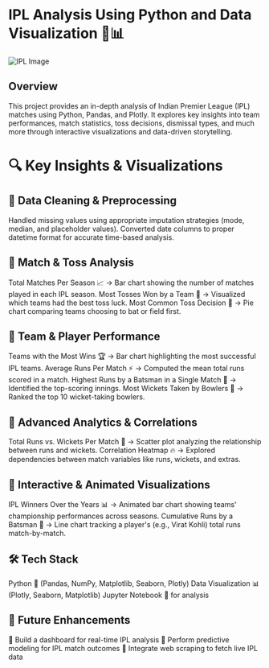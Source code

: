 # IPL Analysis Using Python and Data Visualization 🏏📊
![IPL Image](https://raw.githubusercontent.com/adnanalam8360/IPL-Data-Analysis/refs/heads/main/IPL%20img.avif)

## Overview
This project provides an in-depth analysis of Indian Premier League (IPL) matches using Python, Pandas, and Plotly. It explores key insights into team performances, match statistics, toss decisions, dismissal types, and much more through interactive visualizations and data-driven storytelling.

# 🔍 Key Insights & Visualizations
## 📌 Data Cleaning & Preprocessing
Handled missing values using appropriate imputation strategies (mode, median, and placeholder values).
Converted date columns to proper datetime format for accurate time-based analysis.
## 📌 Match & Toss Analysis
Total Matches Per Season 📈 → Bar chart showing the number of matches played in each IPL season.
Most Tosses Won by a Team 🎲 → Visualized which teams had the best toss luck.
Most Common Toss Decision 🔄 → Pie chart comparing teams choosing to bat or field first.
## 📌 Team & Player Performance
Teams with the Most Wins 🏆 → Bar chart highlighting the most successful IPL teams.
Average Runs Per Match ⚡ → Computed the mean total runs scored in a match.
Highest Runs by a Batsman in a Single Match 🏏 → Identified the top-scoring innings.
Most Wickets Taken by Bowlers 🎯 → Ranked the top 10 wicket-taking bowlers.
## 📌 Advanced Analytics & Correlations
Total Runs vs. Wickets Per Match 🔄 → Scatter plot analyzing the relationship between runs and wickets.
Correlation Heatmap 🔥 → Explored dependencies between match variables like runs, wickets, and extras.
## 📌 Interactive & Animated Visualizations
IPL Winners Over the Years 📊 → Animated bar chart showing teams' championship performances across seasons.
Cumulative Runs by a Batsman 🏏 → Line chart tracking a player's (e.g., Virat Kohli) total runs match-by-match.
## 🛠️ Tech Stack
Python 🐍 (Pandas, NumPy, Matplotlib, Seaborn, Plotly)
Data Visualization 📊 (Plotly, Seaborn, Matplotlib)
Jupyter Notebook 📓 for analysis

## 📢 Future Enhancements
🔹 Build a dashboard for real-time IPL analysis
🔹 Perform predictive modeling for IPL match outcomes
🔹 Integrate web scraping to fetch live IPL data
